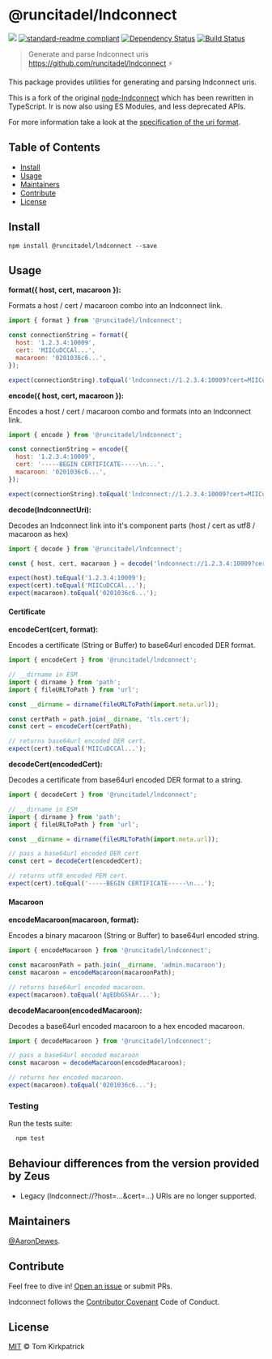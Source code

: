 # @runcitadel/lndconnect

[![](https://img.shields.io/badge/project-LND-blue.svg?style=flat-square)](https://github.com/lightningnetwork/lnd)
[![standard-readme compliant](https://img.shields.io/badge/standard--readme-OK-green.svg?style=flat-square)](https://github.com/RichardLitt/standard-readme)
[![Dependency Status](https://david-dm.org/runcitadel/node-lndconnect.svg?style=flat-square)](https://david-dm.org/runcitadel/node-lndconnect)
[![Build Status](https://travis-ci.org/runcitadel/node-lndconnect.svg?branch=master)](https://travis-ci.org/runcitadel/node-lndconnect)

> Generate and parse lndconnect uris https://github.com/runcitadel/lndconnect ⚡️

This package provides utilities for generating and parsing lndconnect uris.

This is a fork of the original [node-lndconnect](https://github.com/LN-Zap/node-lndconnect) which has been rewritten in TypeScript.
Ir is now also using ES Modules, and less deprecated APIs.

For more information take a look at the [specification of the uri format](https://github.com/LN-Zap/lndconnect/blob/master/lnd_connect_uri.md).

## Table of Contents

- [Install](#install)
- [Usage](#usage)
- [Maintainers](#maintainers)
- [Contribute](#contribute)
- [License](#license)

## Install

```
npm install @runcitadel/lndconnect --save
```

## Usage

**format({ host, cert, macaroon }):**

Formats a host / cert / macaroon combo into an lndconnect link.

```javascript
import { format } from '@runcitadel/lndconnect';

const connectionString = format({
  host: '1.2.3.4:10009',
  cert: 'MIICuDCCAl...',
  macaroon: '0201036c6...',
});

expect(connectionString).toEqual('lndconnect://1.2.3.4:10009?cert=MIICuDCCAl...&macaroon=0201036c6...');
```

**encode({ host, cert, macaroon }):**

Encodes a host / cert / macaroon combo and formats into an lndconnect link.

```javascript
import { encode } from '@runcitadel/lndconnect';

const connectionString = encode({
  host: '1.2.3.4:10009',
  cert: '-----BEGIN CERTIFICATE-----\n...',
  macaroon: '0201036c6...',
});

expect(connectionString).toEqual('lndconnect://1.2.3.4:10009?cert=MIICuDCCAl...&macaroon=AgEDbG5kAr...');
```

**decode(lndconnectUri):**

Decodes an lndconnect link into it's component parts (host / cert as utf8 / macaroon as hex)

```javascript
import { decode } from '@runcitadel/lndconnect';

const { host, cert, macaroon } = decode('lndconnect://1.2.3.4:10009?cert=MIICuDCCAl...&macaroon=AgEDbG5kAr...');

expect(host).toEqual('1.2.3.4:10009');
expect(cert).toEqual('MIICuDCCAl...');
expect(macaroon).toEqual('0201036c6...');
```

#### Certificate

**encodeCert(cert, format):**

Encodes a certificate (String or Buffer) to base64url encoded DER format.

```javascript
import { encodeCert } from '@runcitadel/lndconnect';

// __dirname in ESM
import { dirname } from 'path';
import { fileURLToPath } from 'url';

const __dirname = dirname(fileURLToPath(import.meta.url));

const certPath = path.join(__dirname, 'tls.cert');
const cert = encodeCert(certPath);

// returns base64url encoded DER cert.
expect(cert).toEqual('MIICuDCCAl...');
```

**decodeCert(encodedCert):**

Decodes a certificate from base64url encoded DER format to a string.

```javascript
import { decodeCert } from '@runcitadel/lndconnect';

// __dirname in ESM
import { dirname } from 'path';
import { fileURLToPath } from 'url';

const __dirname = dirname(fileURLToPath(import.meta.url));

// pass a base64url encoded DER cert
const cert = decodeCert(encodedCert);

// returns utf8 encoded PEM cert.
expect(cert).toEqual('-----BEGIN CERTIFICATE-----\n...');
```

#### Macaroon

**encodeMacaroon(macaroon, format):**

Encodes a binary macaroon (String or Buffer) to base64url encoded string.

```javascript
import { encodeMacaroon } from '@runcitadel/lndconnect';

const macaroonPath = path.join(__dirname, 'admin.macaroon');
const macaroon = encodeMacaroon(macaroonPath);

// returns base64url encoded macaroon.
expect(macaroon).toEqual('AgEDbG5kAr...');
```

**decodeMacaroon(encodedMacaroon):**

Decodes a base64url encoded macaroon to a hex encoded macaroon.

```javascript
import { decodeMacaroon } from '@runcitadel/lndconnect';

// pass a base64url encoded macaroon
const macaroon = decodeMacaroon(encodedMacaroon);

// returns hex encoded macaroon.
expect(macaroon).toEqual('0201036c6...');
```

### Testing

Run the tests suite:

```bash
  npm test
```

## Behaviour differences from the version provided by Zeus

- Legacy (lndconnect://?host=...&cert=...) URIs are no longer supported.

## Maintainers

[@AaronDewes](https://github.com/AaronDewes).

## Contribute

Feel free to dive in! [Open an issue](https://github.com/runcitadel/node-lndconnect/issues/new) or submit PRs.

lndconnect follows the [Contributor Covenant](http://contributor-covenant.org/version/2/0/0/) Code of Conduct.

## License

[MIT](LICENSE) © Tom Kirkpatrick
